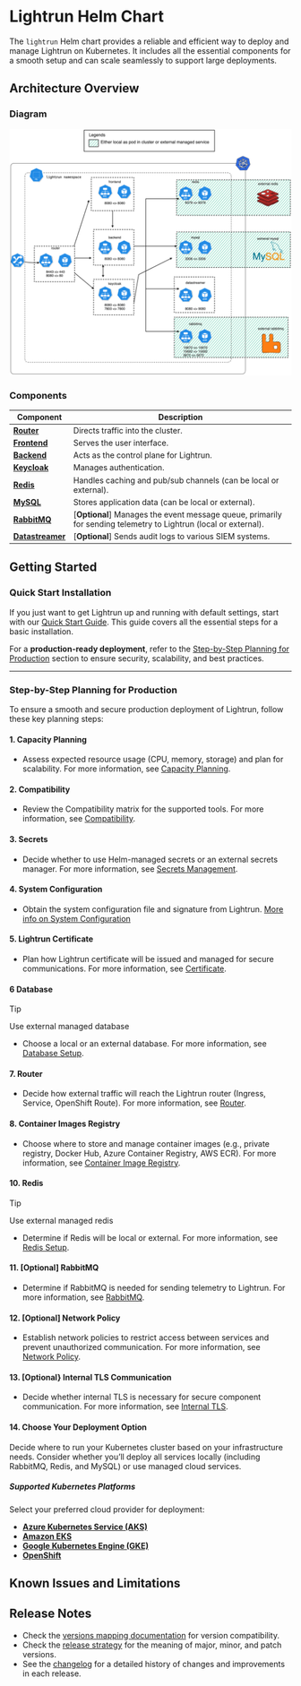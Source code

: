 # Lightrun Helm Chart

The `lightrun` Helm chart provides a reliable and efficient way to deploy and manage Lightrun on Kubernetes. It includes all the essential components for a smooth setup and can scale seamlessly to support large deployments.
## Architecture Overview
### Diagram
![Diagram](docs/images/architecture-diagram.png "diagram")
### Components

| Component                                           | Description                                                                                                    |
| --------------------------------------------------- | -------------------------------------------------------------------------------------------------------------- |
| [**Router**](docs/components/router/index.md)       | Directs traffic into the cluster.                                                                              |
| [**Frontend**](docs/components/frontend.md)         | Serves the user interface.                                                                                     |
| [**Backend**](docs/components/backend.md)           | Acts as the control plane for Lightrun.                                                                        |
| [**Keycloak**](docs/components/keycloak.md)         | Manages authentication.                                                                                        |
| [**Redis**](docs/components/redis.md)               | Handles caching and pub/sub channels (can be local or external).                                               |
| [**MySQL**](docs/components/database.md)            | Stores application data (can be local or external).                                                            |
| [**RabbitMQ**](docs/components/rabbitmq.md)         | [**Optional**] Manages the event message queue, primarily for sending telemetry to Lightrun (local or external). |
| [**Datastreamer**](docs/components/datastreamer.md) | [**Optional**] Sends audit logs to various SIEM systems.                                                         |

## Getting Started
### **Quick Start Installation**

If you just want to get Lightrun up and running with default settings, start with our [Quick Start Guide](docs/installation/quickstart.md). This guide covers all the essential steps for a basic installation.

For a **production-ready deployment**, refer to the [Step-by-Step Planning for Production](#step-by-step-planning-for-production) section to ensure security, scalability, and best practices.

---
### **Step-by-Step Planning for Production**

To ensure a smooth and secure production deployment of Lightrun, follow these key planning steps:

#### **1. Capacity Planning**

- Assess expected resource usage (CPU, memory, storage) and plan for scalability.
  For more information, see [Capacity Planning](docs/installation/capacity_planning.md).
    
#### **2. Compatibility**

- Review the Compatibility matrix for the supported tools.
  For more information, see [Compatibility](docs/installation/compatibility_matrix.md).
 
#### **3. Secrets**

- Decide whether to use Helm-managed secrets or an external secrets manager.
  For more information, see [Secrets Management](docs/installation/secrets.md).

#### **4. System Configuration**

- Obtain the system configuration file and signature from Lightrun.
  [More info on System Configuration](docs/advanced/system_config.md)
    
#### **5. Lightrun Certificate**

- Plan how Lightrun certificate will be issued and managed for secure communications.
  For more information, see [Certificate](docs/installation/certificate.md).
    
#### **6 Database**

> [!TIP]
> Use external managed database

- Choose a local or an external database.
  For more information, see [Database Setup](docs/components/database.md).
    
#### **7. Router**

- Decide how external traffic will reach the Lightrun router (Ingress, Service, OpenShift Route).
  For more information, see [Router](docs/components/router/index.md).

#### **8. Container Images Registry**

- Choose where to store and manage container images (e.g., private registry, Docker Hub, Azure Container Registry, AWS ECR).
   For more information, see [Container Image Registry](docs/installation/container_image_registry.md).

#### **10. Redis**

> [!TIP] 
> Use external managed redis
- Determine if Redis will be local or external.
    For more information, see [Redis Setup](docs/components/redis.md).

#### **11. [Optional] RabbitMQ**

- Determine if RabbitMQ is needed for sending telemetry to Lightrun.
    For more information, see [RabbitMQ](docs/components/rabbitmq.md).

#### **12. [Optional] Network Policy**

- Establish network policies to restrict access between services and prevent unauthorized communication.
    For more information, see [Network Policy](docs/advanced/network_policy.md).

#### **13. [Optional} Internal TLS Communication**

- Decide whether internal TLS is necessary for secure component communication.
    For more information, see [Internal TLS](docs/advanced/internal_tls.md).

#### **14. Choose Your Deployment Option**

Decide where to run your Kubernetes cluster based on your infrastructure needs. Consider whether you’ll deploy all services locally (including RabbitMQ, Redis, and MySQL) or use managed cloud services.
##### **Supported Kubernetes Platforms**

Select your preferred cloud provider for deployment:

- **[Azure Kubernetes Service (AKS)](docs/installation/cloud/aks.md)**
- **[Amazon EKS](docs/installation/cloud/eks.md)**
- **[Google Kubernetes Engine (GKE)](docs/installation/cloud/gke.md)**
- **[OpenShift](docs/installation/cloud/openshift.md)**

## Known Issues and Limitations

## Release Notes

- Check the [versions mapping documentation](docs/installation/versions_mapping.md) for version compatibility.  
- Check the [release strategy](docs/release_strategy.md) for the meaning of major, minor, and patch versions.
- See the [changelog](CHANGELOG.md) for a detailed history of changes and improvements in each release.
